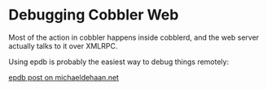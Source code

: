 # Debugging Cobbler Web

Most of the action in cobbler happens inside cobblerd, and the web server actually talks to it over XMLRPC.

Using epdb is probably the easiest way to debug things remotely:

[epdb post on michaeldehaan.net](http://michaeldehaan.net/2011/07/08/better-remote-python-debugging/)



